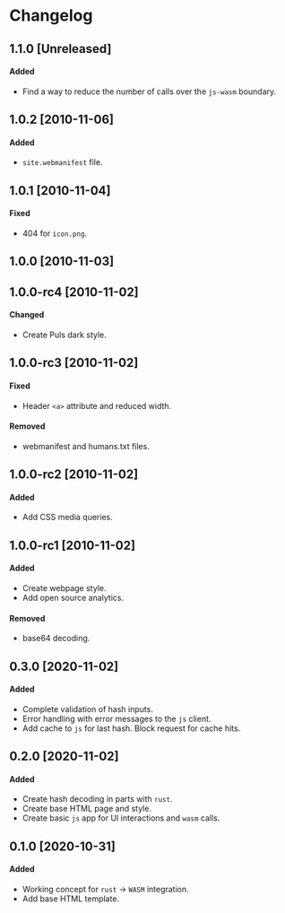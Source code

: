 # Changelog

## 1.1.0 [Unreleased]
#### Added
- Find a way to reduce the number of calls over the `js-wasm` boundary.

## 1.0.2 [2010-11-06]
#### Added
- `site.webmanifest` file.

## 1.0.1 [2010-11-04]
#### Fixed
- 404 for `icon.png`.

## 1.0.0 [2010-11-03]

## 1.0.0-rc4 [2010-11-02]
#### Changed
- Create Puls dark style.

## 1.0.0-rc3 [2010-11-02]
#### Fixed
- Header `<a>` attribute and reduced width.

#### Removed
- webmanifest and humans.txt files.

## 1.0.0-rc2 [2010-11-02]
#### Added
- Add CSS media queries.

## 1.0.0-rc1 [2010-11-02]
#### Added
- Create webpage style.
- Add open source analytics.

#### Removed
- base64 decoding.

## 0.3.0 [2020-11-02]
#### Added
- Complete validation of hash inputs.
- Error handling with error messages to the `js` client.
- Add cache to `js` for last hash. Block request for cache hits.

## 0.2.0 [2020-11-02]
#### Added
- Create hash decoding in parts with `rust`.
- Create base HTML page and style.
- Create basic `js` app for UI interactions and `wasm` calls.

## 0.1.0 [2020-10-31]
#### Added
- Working concept for `rust` -> `WASM` integration.
- Add base HTML template.
